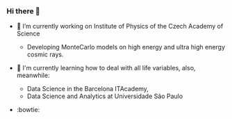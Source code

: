 ### Hi there 👋
- 🔭 I’m currently working on Institute of Physics of the Czech Academy of Science
  - Developing MonteCarlo models on high energy and ultra high energy  cosmic rays.
 
- 🌱 I'm currently learning how to deal with all life variables, also, meanwhile:
     - Data Science in the Barcelona ITAcademy,
     - Data Science and Analytics at Universidade São Paulo
- :bowtie:

<!--
**zonioi/zonioi** is a ✨ _special_ ✨ repository because its `README.md` (this file) appears on your GitHub profile.

Here are some ideas to get you started:

- 🔭 I’m currently working on Institute of Physics of the Czech Academy of Science
  - Developing MonteCarlo models on high energy and ultra high energy  cosmic rays.
 
- 🌱 I'm currently learning how to deal with all life variables, also, meanwhile:
 - Data Science in the Barcelona ITAcademy,
 - Data Science and Analytics at Universidade São Paulo
 
**- 👯 I’m looking to collaborate on Data Science projects to expand my knowledge fields and have new 
- 🤔 I’m looking for help with ...
- 💬 Ask me about ...
- 📫 How to reach me: ...
- 😄 Pronouns: ...
- ⚡ Fun fact: ...
- :bowtie: 
-->
